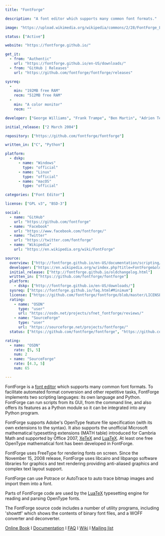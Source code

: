 ```yaml
---
title: "FontForge"

description: "A font editor which supports many common font formats."

image: "https://upload.wikimedia.org/wikipedia/commons/2/28/FontForge_Logo%2C_2015.svg"

status: ["Active"]

website: "https://fontforge.github.io/"

get_it:
  - from: "Authentic"
    url: "https://fontforge.github.io/en-US/downloads/"
  - from: "GitHub | Releases"
    url: "https://github.com/fontforge/fontforge/releases"

sysreq:
  -
    min: "192MB free RAM"
    recm: "512MB free RAM"
  -
    min: "A color monitor"
    recm: ""

developer: ["George Williams", "Frank Trampe", "Ben Martin", "Adrien Tétar", "Khaled Hosny", "Jeremy Tan"]

initial_release: ["2 March 2004"]

repository: ["https://github.com/fontforge/fontforge"]

written_in: ["C", "Python"]

platform:
  - dskp:
      - name: "Windows"
        type: "official"
      - name: "Linux"
        type: "official"
      - name: "macOS"
        type: "official"

categories: ["Font Editor"]

license: ["GPL v3", "BSD-3"]

social:
  - name: "GitHub"
    url: "https://github.com/fontforge"
  - name: "Facebook"
    url: "https://www.facebook.com/fontforge/"
  - name: "Twitter"
    url: "https://twitter.com/fontforge"
  - name: "Wikipedia"
    url: "https://en.wikipedia.org/wiki/FontForge"

source:
  overview: ["http://fontforge.github.io/en-US/documentation/scripting/", "http://fontforge.sourceforge.net/scripting.html", "http://fontforge.github.io/en-US/documentation/scripting/python/", "http://fontforge.sourceforge.net/python.html", "http://fontforge.github.io/featurefile.html", "http://fontforge.sourceforge.net/math.html", "http://fontforge.sourceforge.net/source-build.html#Dependencies", "https://github.com/fontforge/fontforge/releases", "http://fontforge.sourceforge.net/changelog.html", "http://www.luatex.org/talks/tug2008-taco-luatex.pdf", "https://fontforge.github.io/en-US/documentation/utilities/"]
  developer: ["https://en.wikipedia.org/w/index.php?title=FontForge&oldid=875122964", "http://fontforge.github.io/en-US/project/acknowledgements/"]
  initial_release: ["http://fontforge.github.io/oldchangelog.html"]
  written_in: ["https://github.com/fontforge/fontforge"]
  platform:
    - dskp: ["http://fontforge.github.io/en-US/downloads/"]
  sysreq: ["https://fontforge.github.io/faq.html#Minimum"]
  license: ["https://github.com/fontforge/fontforge/blob/master/LICENSE"]
  rating:
    - name: "OSDN"
      type: "user"
      url: "https://osdn.net/projects/sfnet_fontforge/reviews/"
    - name: "SourceForge"
      type: "user"
      url: "https://sourceforge.net/projects/fontforge/"
  status: ["https://github.com/fontforge/fontforge", "https://github.com/fontforge/fontforge/graphs/contributors", "https://github.com/fontforge/fontforge/releases"]

rating:
  - name: "OSDN"
    rate: [5, 5]
    num: 2
  - name: "SourceForge"
    rate: [4.3, 5]
    num: 65

---
```

  FontForge is a [font editor](/categories/font-editor) which supports many common font formats. To facilitate automated format conversion and other repetitive tasks, FontForge implements two scripting languages: its own language and Python. FontForge can run scripts from its GUI, from the command line, and also offers its features as a Python module so it can be integrated into any Python program.
  
  FontForge supports Adobe's OpenType feature file specification (with its own extensions to the syntax). It also supports the unofficial Microsoft mathematical typesetting extensions (MATH table) introduced for Cambria Math and supported by Office 2007, [XeTeX](/software/xetex/) and [LuaTeX](/software/luatex/). At least one free OpenType mathematical font has been developed in FontForge.
  
  FontForge uses FreeType for rendering fonts on screen. Since the November 15, 2008 release, FontForge uses libcairo and libpango software libraries for graphics and text rendering providing anti-aliased graphics and complex text layout support.
  
  FontForge can use Potrace or AutoTrace to auto trace bitmap images and import them into a font.
  
  Parts of FontForge code are used by the [LuaTeX](/software/luatex/) typesetting engine for reading and parsing OpenType fonts.
  
  The FontForge source code includes a number of utility programs, including 'showttf' which shows the contents of binary font files, and a WOFF converter and deconverter.
  
  [Online Book](http://designwithfontforge.com/) I [Documentation](https://fontforge.github.io/en-US/documentation/) I [FAQ](https://fontforge.github.io/en-US/faq/) I [Wiki](https://github.com/fontforge/fontforge/wiki) I [Mailing list](https://sourceforge.net/projects/fontforge/lists/fontforge-users)
